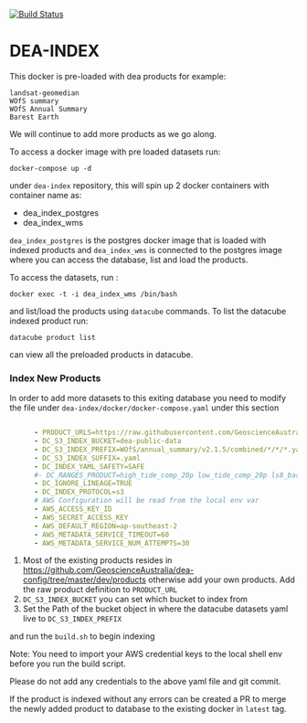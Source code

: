 [![Build Status](https://travis-ci.org/opendatacube/dea-index.svg?branch=master)](https://travis-ci.org/opendatacube/dea-index)

DEA-INDEX
==========
This docker is pre-loaded with dea products for example:
```
landsat-geomedian
WOfS summary
WOfS Annual Summary
Barest Earth
```
We will continue to add more products  as we go along.

To access a docker image with pre loaded datasets run:

```
docker-compose up -d 
```
under `dea-index` repository, this will spin up 2 docker containers with container name as:

* dea_index_postgres
* dea_index_wms

`dea_index_postgres` is the postgres docker image that is loaded with indexed products and `dea_index_wms` is connected to the postgres image where you can access the database, list and load the products.

To access the datasets, run :

```
docker exec -t -i dea_index_wms /bin/bash
```
and list/load the products using `datacube` commands. To list the datacube indexed product run:

```
datacube product list
```

can view all the preloaded products in datacube.

### Index New Products

In order to add more datasets to this exiting database you need to modify the file under `dea-index/docker/docker-compose.yaml` under this section

```yaml

      - PRODUCT_URLS=https://raw.githubusercontent.com/GeoscienceAustralia/dea-config/master/dev/products/wofs/wofs_annual_summary.yaml
      - DC_S3_INDEX_BUCKET=dea-public-data
      - DC_S3_INDEX_PREFIX=WOfS/annual_summary/v2.1.5/combined/*/*/*.yaml
      - DC_S3_INDEX_SUFFIX=.yaml
      - DC_INDEX_YAML_SAFETY=SAFE
      #- DC_RANGES_PRODUCT=high_tide_comp_20p low_tide_comp_20p ls8_barest_earth_albers
      - DC_IGNORE_LINEAGE=TRUE
      - DC_INDEX_PROTOCOL=s3
      # AWS Configuration will be read from the local env var
      - AWS_ACCESS_KEY_ID
      - AWS_SECRET_ACCESS_KEY
      - AWS_DEFAULT_REGION=ap-southeast-2
      - AWS_METADATA_SERVICE_TIMEOUT=60
      - AWS_METADATA_SERVICE_NUM_ATTEMPTS=30
```
1. Most of the existing products resides in <https://github.com/GeoscienceAustralia/dea-config/tree/master/dev/products> otherwise add your own products.
   Add the raw product definition to `PRODUCT_URL` 
2. `DC_S3_INDEX_BUCKET` you can set which bucket to index from
3. Set the Path of the bucket object in where the datacube datasets yaml live to `DC_S3_INDEX_PREFIX`

and run the `build.sh` to begin indexing 

Note:
You need to import your AWS credential keys to the local shell env before you run the build script.

Please do not add any credentials to the above yaml file and git commit.

If the product is indexed without any errors can be created a PR to merge the newly added product to database to the existing docker in `latest` tag.




